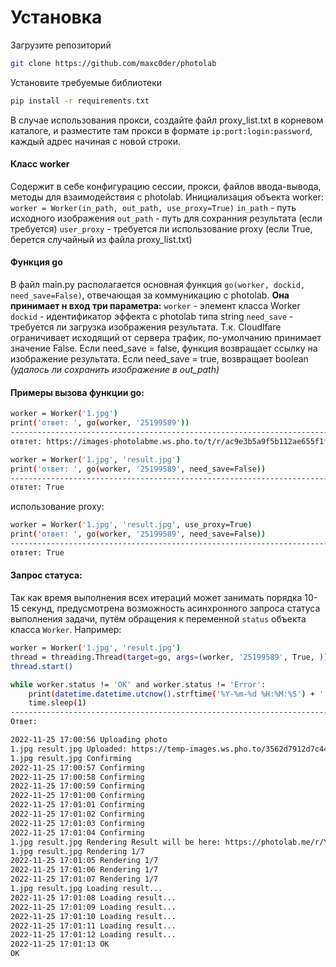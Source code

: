 # Установка

Загрузите репозиторий

```sh
git clone https://github.com/maxc0der/photolab
```

Установите требуемые библиотеки
```sh
pip install -r requirements.txt
```

В случае использования прокси, создайте файл proxy_list.txt в корневом каталоге, и разместите там прокси в формате `ip:port:login:password`, каждый адрес начиная с новой строки.

#### Класс worker
Cодержит в себе конфигурацию сессии, прокси, файлов ввода-вывода, методы для взаимодействия с photolab. 
Инициализация объекта worker:
`worker = Worker(in_path, out_path, use_proxy=True)`
`in_path` - путь исходного изображения
`out_path` - путь для сохранния результата (если требуется)
`user_proxy` - требуется ли использование proxy (если True, берется случайный из файла proxy_list.txt)

#### Функция go
В файл main.py располагается основная функция `go(worker, dockid, need_save=False)`, отвечающая за коммуникацию с photolab. 
**Она принимает н вход три параметра:**
`worker` - элемент класса Worker
`dockid` - идентификатор эффекта с photolab типа string
`need_save` - требуется ли загрузка изображения результата. Т.к. Cloudlfare ограничивает исходящий от сервера трафик, по-умолчанию принимает значение False. Если need_save = false, функция возвращает ссылку на изображение результата. Если need_save = true, возвращает boolean *(удалось ли сохранить изображение в out_path)*

#### Примеры вызова функции go:

```sh
worker = Worker('1.jpg')
print('ответ: ', go(worker, '25199589'))
---------------------------------------------------------------------------------------------
отвтет: https://images-photolabme.ws.pho.to/t/r/ac9e3b5a9f5b112ae655f1fc2b77e76c324969fd.jpeg
```

```sh
worker = Worker('1.jpg', 'result.jpg')
print('ответ: ', go(worker, '25199589', need_save=False))
---------------------------------------------------------------------------------------------
отвтет: True
```
использование proxy:
```sh
worker = Worker('1.jpg', 'result.jpg', use_proxy=True)
print('ответ: ', go(worker, '25199589', need_save=False))
---------------------------------------------------------------------------------------------
отвтет: True
```


#### Запрос статуса:
Так как время выполнения всех итераций может занимать порядка 10-15 секунд, предусмотрена возможность асинхронного запроса статуса выполнения задачи, путём обращения к переменной `status` объекта класса `Worker`. 
Например:
```sh
worker = Worker('1.jpg', 'result.jpg')
thread = threading.Thread(target=go, args=(worker, '25199589', True, ))
thread.start()

while worker.status != 'OK' and worker.status != 'Error':
    print(datetime.datetime.utcnow().strftime('%Y-%m-%d %H:%M:%S') + ' ' + worker.status)
    time.sleep(1)
---------------------------------------------------------------------------------------------
Ответ:

2022-11-25 17:00:56 Uploading photo
1.jpg result.jpg Uploaded: https://temp-images.ws.pho.to/3562d7912d7c44525fbbf5e19be898542b91a35e.jpeg
1.jpg result.jpg Confirming
2022-11-25 17:00:57 Confirming
2022-11-25 17:00:58 Confirming
2022-11-25 17:00:59 Confirming
2022-11-25 17:01:00 Confirming
2022-11-25 17:01:01 Confirming
2022-11-25 17:01:02 Confirming
2022-11-25 17:01:03 Confirming
2022-11-25 17:01:04 Confirming
1.jpg result.jpg Rendering Result will be here: https://photolab.me/r/YVeoBMd
1.jpg result.jpg Rendering 1/7
2022-11-25 17:01:05 Rendering 1/7
2022-11-25 17:01:06 Rendering 1/7
2022-11-25 17:01:07 Rendering 1/7
1.jpg result.jpg Loading result...
2022-11-25 17:01:08 Loading result...
2022-11-25 17:01:09 Loading result...
2022-11-25 17:01:10 Loading result...
2022-11-25 17:01:11 Loading result...
2022-11-25 17:01:12 Loading result...
2022-11-25 17:01:13 OK
OK
```
